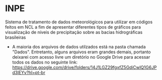 # INPE
Sistema de tratamento de dados meteorológicos para utilizar em códigos feitos em NCL a fim de apresentar
diferentes tipos de gráficos para visualização de níveis de precipitação sobre as bacias hidrográficas brasileiras

 - A maioria dos arquivos de dados utilzados está na pasta chamada "Dados". Entretanto, alguns arquivos eram grandes
   demais, portanto deixarei com acesso livre um diretório no Google Drive para acessar todos os dados no seguinte link: https://drive.google.com/drive/folders/14J1LGZ29fgxfZ5GdiCwlQ1G6JPd3lEYv?hl=pt-br
